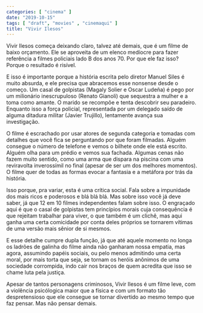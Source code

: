 ```yaml
---
categories: [ "cinema" ]
date: "2019-10-15"
tags: [ "draft", "movies" , "cinemaqui" ]
title: "Vivir Ilesos"
---
```

Vivir Ilesos começa deixando claro, talvez até demais, que é um filme
de baixo orçamento. Ele se aproveita de um elenco medíocre para fazer
referência a filmes policiais lado B dos anos 70. Por que ele faz
isso? Porque o resultado é risível.

E isso é importante porque a história escrita pelo diretor Manuel
Siles é muito absurda, e ele precisa que abracemos esse nonsense desde
o começo. Um casal de golpistas (Magaly Solier e Oscar Ludeña) é
pego por um milionário inescrupuloso (Renato Gianoli) que sequestra a
mulher e a toma como amante. O marido se recompõe e tenta descobrir seu
paradeiro. Enquanto isso a força policial, representada por um delegado
saído de alguma ditadura militar (Javier Trujillo), lentamente avança
sua investigação.

O filme é escrachado por usar atores de segunda categoria e tomadas com
detalhes que você fica se perguntando por que foram filmadas. Alguém
consegue o número de telefone e vemos o bilhete onde ele está
escrito. Alguém olha para um prédio e vemos sua fachada. Algumas
cenas não fazem muito sentido, como uma arma que dispara na piscina com
uma reviravolta inverossímil no final (apesar de ser um dos melhores
momentos). O filme quer de todas as formas evocar a fantasia e a metáfora
por trás da história.

Isso porque, pra variar, esta é uma crítica social. Fala sobre a
impunidade dos mais ricos e poderosos e blá blá blá. Mas sobre isso
você já deve saber, já que 12 em 10 filmes independentes falam sobre
isso. O engraçado aqui é que o casal de golpistas tem princípios morais
cuja consequência é que rejeitam trabalhar para viver, o que também é
um clichê, mas aqui ganha uma certa comicidade por conta deles próprios
se tornarem vítimas de uma versão mais sênior de si mesmos.

E esse detalhe cumpre dupla função, já que até aquele momento no
longa os ladrões de galinha do filme ainda não ganharam nossa empatia,
mas agora, assumindo papéis sociais, ou pelo menos admitindo uma certa
moral, por mais torta que seja, se tornam os heróis anônimos de uma
sociedade corrompida, indo cair nos braços de quem acredita que isso
se chame luta pela justiça.

Apesar de tantos personagens criminosos, Vivir Ilesos é um filme leve,
com a violência psicólogica maior que a física e com um formato tão
despretensioso que ele consegue se tornar divertido ao mesmo tempo que
faz pensar. Mas não pensar demais.
